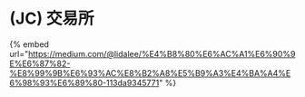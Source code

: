 # \(JC\) 交易所

{% embed url="https://medium.com/@lidalee/%E4%B8%80%E6%AC%A1%E6%90%9E%E6%87%82-%E8%99%9B%E6%93%AC%E8%B2%A8%E5%B9%A3%E4%BA%A4%E6%98%93%E6%89%80-113da9345771" %}



